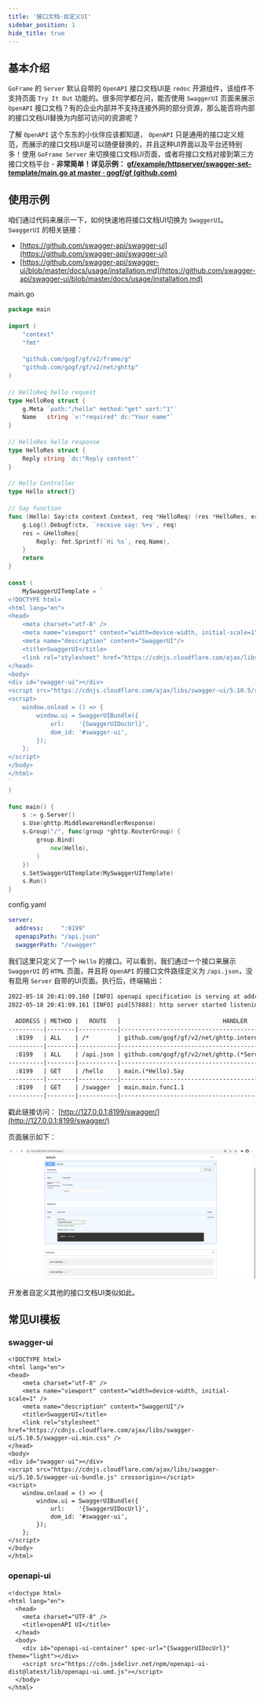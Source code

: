 ```yaml
---
title: '接口文档-自定义UI'
sidebar_position: 1
hide_title: true
---
```


## 基本介绍

`GoFrame` 的 `Server` 默认自带的 `OpenAPI` 接口文档UI是 `redoc` 开源组件，该组件不支持页面 `Try It Out` 功能的。很多同学都在问，能否使用 `SwaggerUI` 页面来展示 `OpenAPI` 接口文档？有的企业内部并不支持连接外网的部分资源，那么能否将内部的接口文档UI替换为内部可访问的资源呢？

了解 `OpenAPI` 这个东东的小伙伴应该都知道， `OpenAPI` 只是通用的接口定义规范，而展示的接口文档UI是可以随便替换的，并且这种UI界面以及平台还特别多！使用 `GoFrame Server` 来切换接口文档UI页面，或者将接口文档对接到第三方接口文档平台 - **非常简单！详见示例： [gf/example/httpserver/swagger-set-template/main.go at master · gogf/gf (github.com)](https://github.com/gogf/gf/blob/master/example/httpserver/swagger-set-template/main.go)**

## 使用示例

咱们通过代码来展示一下，如何快速地将接口文档UI切换为 `SwaggerUI`。 `SwaggerUI` 的相关链接：

- [https://github.com/swagger-api/swagger-ui](https://github.com/swagger-api/swagger-ui)
- [https://github.com/swagger-api/swagger-ui/blob/master/docs/usage/installation.md](https://github.com/swagger-api/swagger-ui/blob/master/docs/usage/installation.md)

main.go

```go
package main

import (
    "context"
    "fmt"

    "github.com/gogf/gf/v2/frame/g"
    "github.com/gogf/gf/v2/net/ghttp"
)

// HelloReq hello request
type HelloReq struct {
    g.Meta `path:"/hello" method:"get" sort:"1"`
    Name   string `v:"required" dc:"Your name"`
}

// HelloRes hello response
type HelloRes struct {
    Reply string `dc:"Reply content"`
}

// Hello Controller
type Hello struct{}

// Say function
func (Hello) Say(ctx context.Context, req *HelloReq) (res *HelloRes, err error) {
    g.Log().Debugf(ctx, `receive say: %+v`, req)
    res = &HelloRes{
        Reply: fmt.Sprintf(`Hi %s`, req.Name),
    }
    return
}

const (
    MySwaggerUITemplate = `
<!DOCTYPE html>
<html lang="en">
<head>
    <meta charset="utf-8" />
    <meta name="viewport" content="width=device-width, initial-scale=1" />
    <meta name="description" content="SwaggerUI"/>
    <title>SwaggerUI</title>
    <link rel="stylesheet" href="https://cdnjs.cloudflare.com/ajax/libs/swagger-ui/5.10.5/swagger-ui.min.css" />
</head>
<body>
<div id="swagger-ui"></div>
<script src="https://cdnjs.cloudflare.com/ajax/libs/swagger-ui/5.10.5/swagger-ui-bundle.js" crossorigin></script>
<script>
    window.onload = () => {
        window.ui = SwaggerUIBundle({
            url:    '{SwaggerUIDocUrl}',
            dom_id: '#swagger-ui',
        });
    };
</script>
</body>
</html>
`
)

func main() {
    s := g.Server()
    s.Use(ghttp.MiddlewareHandlerResponse)
    s.Group("/", func(group *ghttp.RouterGroup) {
        group.Bind(
            new(Hello),
        )
    })
    s.SetSwaggerUITemplate(MySwaggerUITemplate)
    s.Run()
}
```

config.yaml

```yaml
server:
  address:     ":8199"
  openapiPath: "/api.json"
  swaggerPath: "/swagger"
```

我们这里只定义了一个 `Hello` 的接口。可以看到，我们通过一个接口来展示 `SwaggerUI` 的 `HTML` 页面，并且将 `OpenAPI` 的接口文件路径定义为 `/api.json`，没有启用 `Server` 自带的UI页面。执行后，终端输出：

```html
2022-05-18 20:41:09.160 [INFO] openapi specification is serving at address: http://127.0.0.1:8199/api.json
2022-05-18 20:41:09.161 [INFO] pid[57888]: http server started listening on [:8199]

  ADDRESS | METHOD |   ROUTE   |                             HANDLER                             |    MIDDLEWARE
----------|--------|-----------|-----------------------------------------------------------------|--------------------
  :8199   | ALL    | /*        | github.com/gogf/gf/v2/net/ghttp.internalMiddlewareServerTracing | GLOBAL MIDDLEWARE
----------|--------|-----------|-----------------------------------------------------------------|--------------------
  :8199   | ALL    | /api.json | github.com/gogf/gf/v2/net/ghttp.(*Server).openapiSpec           |
----------|--------|-----------|-----------------------------------------------------------------|--------------------
  :8199   | GET    | /hello    | main.(*Hello).Say                                               |
----------|--------|-----------|-----------------------------------------------------------------|--------------------
  :8199   | GET    | /swagger  | main.main.func1.1                                               |
----------|--------|-----------|-----------------------------------------------------------------|--------------------
```

戳此链接访问： [http://127.0.0.1:8199/swagger/](http://127.0.0.1:8199/swagger/)

页面展示如下：

![](/markdown/c4942cfdd7b4a35c570e4e741619d6c0.png)

开发者自定义其他的接口文档UI类似如此。

## 常见UI模板

### swagger-ui

```
<!DOCTYPE html>
<html lang="en">
<head>
    <meta charset="utf-8" />
    <meta name="viewport" content="width=device-width, initial-scale=1" />
    <meta name="description" content="SwaggerUI"/>
    <title>SwaggerUI</title>
    <link rel="stylesheet" href="https://cdnjs.cloudflare.com/ajax/libs/swagger-ui/5.10.5/swagger-ui.min.css" />
</head>
<body>
<div id="swagger-ui"></div>
<script src="https://cdnjs.cloudflare.com/ajax/libs/swagger-ui/5.10.5/swagger-ui-bundle.js" crossorigin></script>
<script>
    window.onload = () => {
        window.ui = SwaggerUIBundle({
            url:    '{SwaggerUIDocUrl}',
            dom_id: '#swagger-ui',
        });
    };
</script>
</body>
</html>
```

### openapi-ui

```
<!doctype html>
<html lang="en">
  <head>
    <meta charset="UTF-8" />
    <title>openAPI UI</title>
  </head>
  <body>
    <div id="openapi-ui-container" spec-url="{SwaggerUIDocUrl}" theme="light"></div>
    <script src="https://cdn.jsdelivr.net/npm/openapi-ui-dist@latest/lib/openapi-ui.umd.js"></script>
  </body>
</html>
```